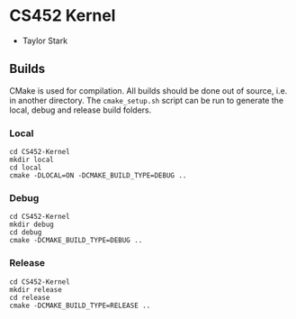 # CS452 Kernel

* Taylor Stark

## Builds

CMake is used for compilation. All builds should be done out of source, i.e. in another directory. The `cmake_setup.sh` script can be run to generate the local, debug and release build folders. 

### Local 

    cd CS452-Kernel 
    mkdir local
    cd local
    cmake -DLOCAL=ON -DCMAKE_BUILD_TYPE=DEBUG ..

### Debug

    cd CS452-Kernel 
    mkdir debug
    cd debug
    cmake -DCMAKE_BUILD_TYPE=DEBUG ..

### Release

    cd CS452-Kernel
    mkdir release
    cd release
    cmake -DCMAKE_BUILD_TYPE=RELEASE ..
